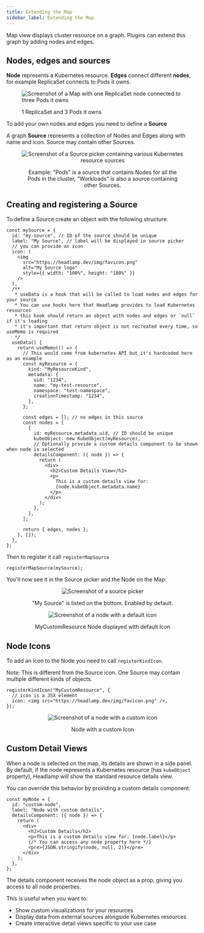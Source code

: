 ```yaml
---
title: Extending the Map
sidebar_label: Extending the Map
---
```


Map view displays cluster resource on a graph. Plugins can extend this graph by adding nodes and edges.

## Nodes, edges and sources

**Node** represents a Kubernetes resource. **Edges** connect different **nodes**, for example ReplicaSet connects to Pods it owns.

<figure>

![Screenshot of a Map with one ReplicaSet node connected to three Pods it owns](./images/map-rs-and-pods.png)

<figcaption>1 ReplicaSet and 3 Pods it owns</figcaption>
</figure>

To add your own nodes and edges you need to define a **Source**

A graph **Source** represents a collection of Nodes and Edges along with name and icon. Source may contain other Sources.

<figure style="text-align: center">

![Screenshot of a Source picker containing various Kubernetes resource sources](./images/source-picker-workloads.png)

<figcaption>Example: "Pods" is a source that contains Nodes for all the Pods in the cluster, "Workloads" is also a source containing other Sources.</figcaption>
</figure>

## Creating and registering a Source

To define a Source create an object with the following structure:

```tsx
const mySource = {
  id: "my-source", // ID of the source should be unique
  label: "My Source", // label will be displayed in source picker
  // you can provide an icon
  icon: (
    <img
      src="https://headlamp.dev/img/favicon.png"
      alt="My Source logo"
      style={{ width: "100%", height: "100%" }}
    />
  ),
  /**
   * useData is a hook that will be called to load nodes and edges for your source
   * You can use hooks here that Headlamp provides to load Kubernetes resources
   * this hook should return an object with nodes and edges or `null` if it's loading
   * it's important that return object is not recreated every time, so useMemo is required
   */
  useData() {
    return useMemo(() => {
      // This would come from kubernetes API but it's hardcoded here as an example
      const myResource = {
        kind: "MyResourceKind",
        metadata: {
          uid: "1234",
          name: "my-test-resource",
          namespace: "test-namespace",
          creationTimestamp: "1234",
        },
      };

      const edges = []; // no edges in this source
      const nodes = [
        {
          id: myResource.metadata.uid, // ID should be unique
          kubeObject: new KubeObject(myResource),
          // Optionally provide a custom details component to be shown when node is selected
          detailsComponent: ({ node }) => {
            return (
              <div>
                <h2>Custom Details View</h2>
                <p>
                  This is a custom details view for:
                  {node.kubeObject.metadata.name}
                </p>
              </div>
            );
          },
        },
      ];

      return { edges, nodes };
    }, []);
  },
};
```

Then to register it call `registerMapSource`

```tsx
registerMapSource(mySource);
```

You'll now see it in the Source picker and the Node on the Map:

<figure style="text-align: center">

![Screenshot of a source picker](./images/source-picker.png)

<figcaption>"My Source" is listed on the bottom. Enabled by default.</figcaption>
</figure>

<figure style="text-align: center">

![Screenshot of a node with a default icon](./images/node-without-an-icon.png)

<figcaption>MyCustomResource Node displayed with default Icon</figcaption>
</figure>

## Node Icons

To add an icon to the Node you need to call `registerKindIcon`.

Note: This is different from the Source icon. One Source may contain multiple different kinds of objects.

```tsx
registerKindIcon("MyCustomResource", {
  // icon is a JSX element
  icon: <img src="https://headlamp.dev/img/favicon.png" />,
});
```

<figure style="text-align: center">

![Screenshot of a node with a custom icon](./images/node-with-an-icon.png)

<figcaption>Node with a custom Icon</figcaption>
</figure>

## Custom Detail Views

When a node is selected on the map, its details are shown in a side panel. By default, if the node represents a Kubernetes resource (has `kubeObject` property), Headlamp will show the standard resource details view.

You can override this behavior by providing a custom details component:

```tsx
const myNode = {
  id: "custom-node",
  label: "Node with custom details",
  detailsComponent: ({ node }) => {
    return (
      <div>
        <h2>Custom Details</h2>
        <p>This is a custom details view for: {node.label}</p>
        {/* You can access any node property here */}
        <pre>{JSON.stringify(node, null, 2)}</pre>
      </div>
    );
  },
};
```

The details component receives the node object as a prop, giving you access to all node properties.

This is useful when you want to:

- Show custom visualizations for your resources
- Display data from external sources alongside Kubernetes resources
- Create interactive detail views specific to your use case
